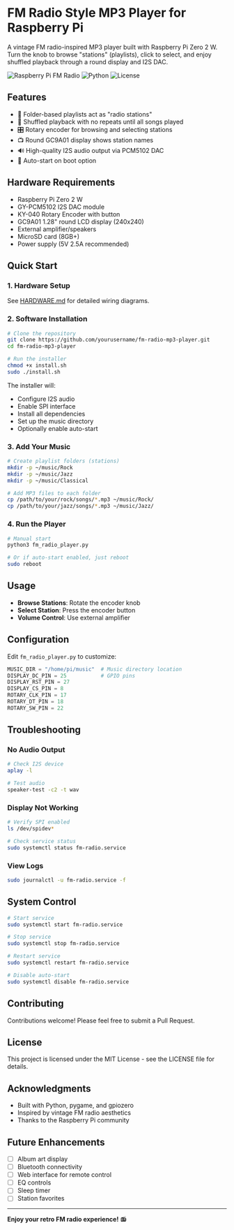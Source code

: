 # FM Radio Style MP3 Player for Raspberry Pi

A vintage FM radio-inspired MP3 player built with Raspberry Pi Zero 2 W. Turn the knob to browse "stations" (playlists), click to select, and enjoy shuffled playback through a round display and I2S DAC.

![Raspberry Pi FM Radio](https://img.shields.io/badge/Raspberry%20Pi-Zero%202%20W-C51A4A?logo=raspberry-pi)
![Python](https://img.shields.io/badge/Python-3.7+-3776AB?logo=python&logoColor=white)
![License](https://img.shields.io/badge/License-MIT-green)

## Features

- 🎵 Folder-based playlists act as "radio stations"
- 🔄 Shuffled playback with no repeats until all songs played
- 🎛️ Rotary encoder for browsing and selecting stations
- 📺 Round GC9A01 display shows station names
- 🔊 High-quality I2S audio output via PCM5102 DAC
- 🚀 Auto-start on boot option

## Hardware Requirements

- Raspberry Pi Zero 2 W
- GY-PCM5102 I2S DAC module
- KY-040 Rotary Encoder with button
- GC9A01 1.28" round LCD display (240x240)
- External amplifier/speakers
- MicroSD card (8GB+)
- Power supply (5V 2.5A recommended)

## Quick Start

### 1. Hardware Setup

See [HARDWARE.md](docs/HARDWARE.md) for detailed wiring diagrams.

### 2. Software Installation
```bash
# Clone the repository
git clone https://github.com/yourusername/fm-radio-mp3-player.git
cd fm-radio-mp3-player

# Run the installer
chmod +x install.sh
sudo ./install.sh
```

The installer will:
- Configure I2S audio
- Enable SPI interface
- Install all dependencies
- Set up the music directory
- Optionally enable auto-start

### 3. Add Your Music
```bash
# Create playlist folders (stations)
mkdir -p ~/music/Rock
mkdir -p ~/music/Jazz
mkdir -p ~/music/Classical

# Add MP3 files to each folder
cp /path/to/your/rock/songs/*.mp3 ~/music/Rock/
cp /path/to/your/jazz/songs/*.mp3 ~/music/Jazz/
```

### 4. Run the Player
```bash
# Manual start
python3 fm_radio_player.py

# Or if auto-start enabled, just reboot
sudo reboot
```

## Usage

- **Browse Stations**: Rotate the encoder knob
- **Select Station**: Press the encoder button
- **Volume Control**: Use external amplifier

## Configuration

Edit `fm_radio_player.py` to customize:
```python
MUSIC_DIR = "/home/pi/music"  # Music directory location
DISPLAY_DC_PIN = 25           # GPIO pins
DISPLAY_RST_PIN = 27
DISPLAY_CS_PIN = 8
ROTARY_CLK_PIN = 17
ROTARY_DT_PIN = 18
ROTARY_SW_PIN = 22
```

## Troubleshooting

### No Audio Output
```bash
# Check I2S device
aplay -l

# Test audio
speaker-test -c2 -t wav
```

### Display Not Working
```bash
# Verify SPI enabled
ls /dev/spidev*

# Check service status
sudo systemctl status fm-radio.service
```

### View Logs
```bash
sudo journalctl -u fm-radio.service -f
```

## System Control
```bash
# Start service
sudo systemctl start fm-radio.service

# Stop service
sudo systemctl stop fm-radio.service

# Restart service
sudo systemctl restart fm-radio.service

# Disable auto-start
sudo systemctl disable fm-radio.service
```

## Contributing

Contributions welcome! Please feel free to submit a Pull Request.

## License

This project is licensed under the MIT License - see the LICENSE file for details.

## Acknowledgments

- Built with Python, pygame, and gpiozero
- Inspired by vintage FM radio aesthetics
- Thanks to the Raspberry Pi community

## Future Enhancements

- [ ] Album art display
- [ ] Bluetooth connectivity
- [ ] Web interface for remote control
- [ ] EQ controls
- [ ] Sleep timer
- [ ] Station favorites

---

**Enjoy your retro FM radio experience!** 📻
